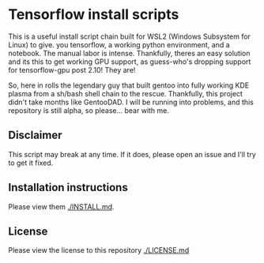# Tensorflow install scripts

This is a useful install script chain built for WSL2 (Windows Subsystem for Linux) to give.
you tensorflow, a working python environment, and a notebook.  The manual labor is intense.  Thankfully, theres an easy solution and its this to get working GPU support, as guess-who's dropping support for tensorflow-gpu post 2.10!  They are!

So, here in rolls the legendary guy that built gentoo into fully working KDE plasma from a sh/bash shell chain to the rescue.  Thankfully, this project didn't take months like GentooDAD.  I will be running into problems, and this repository is still alpha, so please...  bear with me.


## Disclaimer

This script may break at any time.  If it does, please open an issue and I'll try to get it fixed.

## Installation instructions

Please view them [./INSTALL.md](HERE).

## License

Please view the license to this repository [./LICENSE.md](HERE)
